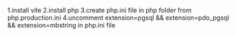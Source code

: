 1.install vite
2.install php
3.create php.ini file in php folder from php.production.ini
4.uncomment extension=pgsql && extension=pdo_pgsql && extension=mbstring in php.ini file
